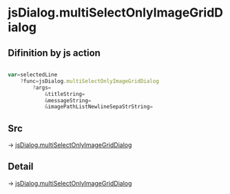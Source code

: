 # jsDialog.multiSelectOnlyImageGridDialog

## Difinition by js action

```js.js

var=selectedLine
	?func=jsDialog.multiSelectOnlyImageGridDialog
		?args=
			&titleString=
			&messageString=
			&imagePathListNewlineSepaStrString=
```

## Src

-> [jsDialog.multiSelectOnlyImageGridDialog](https://github.com/puutaro/CommandClick/blob/master/app/src/main/java/com/puutaro/commandclick/fragment_lib/terminal_fragment/js_interface/dialog/JsDialog.kt#L264)

## Detail

-> [jsDialog.multiSelectOnlyImageGridDialog](https://github.com/puutaro/CommandClick/blob/master/md/developer/js_interface/details/dialog/JsDialog/multiSelectOnlyImageGridDialog.md)
